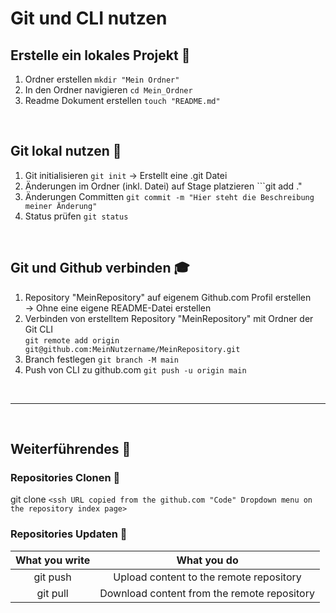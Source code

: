 # Git und CLI nutzen

## Erstelle ein lokales Projekt :ghost: 

1. Ordner erstellen ```mkdir "Mein Ordner"```
2. In den Ordner navigieren ```cd Mein_Ordner```
3. Readme Dokument erstellen ```touch "README.md"```

<br>

## Git lokal nutzen :floppy_disk:

1. Git initialisieren ```git init``` -> Erstellt eine .git Datei
2. Änderungen im Ordner (inkl. Datei) auf Stage platzieren ```git add ." 
3. Änderungen Committen ```git commit -m "Hier steht die Beschreibung meiner Änderung"```
4. Status prüfen ```git status```

<br>

## Git und Github verbinden :mortar_board:
1. Repository "MeinRepository" auf eigenem Github.com Profil erstellen <br>
-> Ohne eine eigene README-Datei erstellen
2. Verbinden von erstelltem Repository "MeinRepository" mit Ordner der Git CLI
<br>```git remote add origin git@github.com:MeinNutzername/MeinRepository.git```
3. Branch festlegen ```git branch -M main```
4. Push von CLI zu github.com ```git push -u origin main```

<br>

---------------------------

<br>

## Weiterführendes :dizzy:

### Repositories Clonen :moyai:
git clone ```<ssh URL copied from the github.com "Code" Dropdown menu on the repository index page>```

### Repositories Updaten :busts_in_silhouette:
| What you write |	What you do |
|:-----------:|:---------:|
| git push	| Upload content to the remote repository |
| git pull |	Download content from the remote repository |
